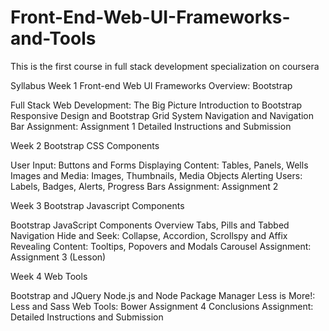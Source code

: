 # Front-End-Web-UI-Frameworks-and-Tools
This is the first course in full stack development specialization on coursera 

Syllabus
Week 1
Front-end Web UI Frameworks Overview: Bootstrap

Full Stack Web Development: The Big Picture
Introduction to Bootstrap
Responsive Design and Bootstrap Grid System
Navigation and Navigation Bar
Assignment: Assignment 1 Detailed Instructions and Submission

Week 2
Bootstrap CSS Components

User Input: Buttons and Forms
Displaying Content: Tables, Panels, Wells
Images and Media: Images, Thumbnails, Media Objects
Alerting Users: Labels, Badges, Alerts, Progress Bars
Assignment: Assignment 2

Week 3
Bootstrap Javascript Components

Bootstrap JavaScript Components Overview
Tabs, Pills and Tabbed Navigation
Hide and Seek: Collapse, Accordion, Scrollspy and Affix
Revealing Content: Tooltips, Popovers and Modals
Carousel
Assignment: Assignment 3 (Lesson)

Week 4
Web Tools

Bootstrap and JQuery
Node.js and Node Package Manager
Less is More!: Less and Sass
Web Tools: Bower
Assignment 4
Conclusions
Assignment: Detailed Instructions and Submission
